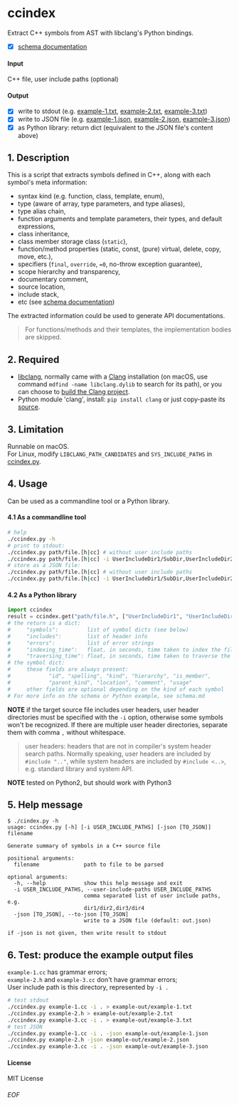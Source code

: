 # ccindex

Extract C++ symbols from AST with libclang's Python bindings.

- [x] [schema documentation](schema.md)

#### Input<br>
C++ file, user include paths (optional)

#### Output
- [x] write to stdout (e.g. [example-1.txt](example-out/example-1.txt), [example-2.txt](example-out/example-2.txt), [example-3.txt](example-out/example-3.txt))
- [x] write to JSON file (e.g. [example-1.json](example-out/example-1.json), [example-2.json](example-out/example-2.json), [example-3.json](example-out/example-3.json))
- [x] as Python library: return dict (equivalent to the JSON file's content above)

## 1. Description
This is a script that extracts symbols defined in C++, along with each symbol's meta information:
- syntax kind (e.g. function, class, template, enum),
- type (aware of array, type parameters, and type aliases),
- type alias chain,
- function arguments and template parameters, their types, and default expressions,
- class inheritance,
- class member storage class (`static`),
- function/method properties (static, const, (pure) virtual, delete, copy, move, etc.),
- specifiers (`final`, `override`, `=0`, no-throw exception guarantee),
- scope hierarchy and transparency,
- documentary comment,
- source location,
- include stack,
- etc (see [schema documentation](schema.md))

The extracted information could be used to generate API documentations.

> For functions/methods and their templates, the implementation bodies are skipped.

## 2. Required
- [libclang](http://www.llvm.org/devmtg/2010-11/Gregor-libclang.pdf), normally came with a [Clang](http://clang.llvm.org) installation (on macOS, use command `mdfind -name libclang.dylib` to search for its path), or you can choose to [build the Clang project](http://clang.llvm.org/get_started.html).
- Python module 'clang', install: `pip install clang` or just copy-paste its [source](https://github.com/llvm-mirror/clang/tree/master/bindings/python/clang).

## 3. Limitation

Runnable on macOS.<br>For Linux, modify `LIBCLANG_PATH_CANDIDATES` and `SYS_INCLUDE_PATHS` in [ccindex.py](ccindex.py).

## 4. Usage
Can be used as a commandline tool or a Python library.

#### 4.1 As a commandline tool
```sh
# help
./ccindex.py -h
# print to stdout:
./ccindex.py path/file.[h|cc] # without user include paths
./ccindex.py path/file.[h|cc] -i UserIncludeDir1/SubDir,UserIncludeDir2
# store as a JSON file:
./ccindex.py path/file.[h|cc] # without user include paths
./ccindex.py path/file.[h|cc] -i UserIncludeDir1/SubDir,UserIncludeDir2 -json out.json
```

#### 4.2 As a Python library
```python
import ccindex
result = ccindex.get("path/file.h", ["UserIncludeDir1", "UserIncludeDir2"])
# the return is a dict:
#     "symbols":         list of symbol dicts (see below)
#     "includes":        list of header info
#     "errors":          list of error strings
#     "indexing_time":   float, in seconds, time taken to index the file
#     "traversing_time": float, in seconds, time taken to traverse the AST
# the symbol dict:
#     these fields are always present:
#            "id", "spelling", "kind", "hierarchy", "is_member",
#            "parent_kind", "location", "comment", "usage"
#     other fields are optional depending on the kind of each symbol
# For more info on the schema or Python example, see schema.md
```

**NOTE** if the target source file includes user headers, user header directories must be specified with the `-i` option, otherwise some symbols won't be recognized. If there are multiple user header directories, separate them with comma `,` without whitespace.
> user headers: headers that are not in compiler's system header search paths. Normally speaking, user headers are included by `#include ".."`, while system headers are included by `#include <..>`, e.g. standard library and system API.

**NOTE** tested on Python2, but should work with Python3

## 5. Help message
```
$ ./cindex.py -h
usage: ccindex.py [-h] [-i USER_INCLUDE_PATHS] [-json [TO_JSON]] filename

Generate summary of symbols in a C++ source file

positional arguments:
  filename              path to file to be parsed

optional arguments:
  -h, --help            show this help message and exit
  -i USER_INCLUDE_PATHS, --user-include-paths USER_INCLUDE_PATHS
                        comma separated list of user include paths, e.g.
                        dir1/dir2,dir3/dir4
  -json [TO_JSON], --to-json [TO_JSON]
                        write to a JSON file (default: out.json)

if -json is not given, then write result to stdout
```

## 6. Test: produce the example output files
`example-1.cc` has grammar errors;<br>
`example-2.h` and `example-3.cc` don't have grammar errors;<br>
User include path is this directory, represented by `-i .`
```sh
# test stdout
./ccindex.py example-1.cc -i . > example-out/example-1.txt
./ccindex.py example-2.h > example-out/example-2.txt
./ccindex.py example-3.cc -i . > example-out/example-3.txt
# test JSON
./ccindex.py example-1.cc -i . -json example-out/example-1.json
./ccindex.py example-2.h -json example-out/example-2.json
./ccindex.py example-3.cc -i . -json example-out/example-3.json
```

#### License
MIT License

###### EOF
